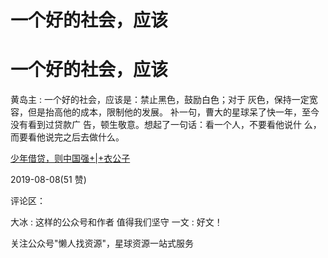 # 一个好的社会，应该

# 一个好的社会，应该

黄岛主 : 一个好的社会，应该是：禁止黑色，鼓励白色；对于 灰色，保持一定宽容，但是抬高他的成本，限制他的发展。 补一句，曹大的星球呆了快一年，至今没有看到过贷款广 告，顿生敬意。想起了一句话：看一个人，不要看他说什 么，而要看他说完之后去做什么。

[少年借贷，则中国强](https://mp.weixin.qq.com/s/27KCbQL-mSIfV7VT1Bxekg)[+|+](https://mp.weixin.qq.com/s/27KCbQL-mSIfV7VT1Bxekg)[衣公子](https://mp.weixin.qq.com/s/27KCbQL-mSIfV7VT1Bxekg)

2019-08-08(51 赞)

评论区：

大冰 : 这样的公众号和作者 值得我们坚守 一文 : 好文！

关注公众号"懒人找资源"，星球资源一站式服务